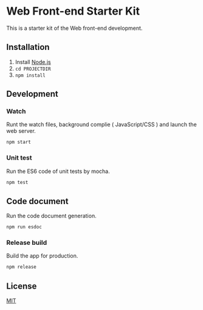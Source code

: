 # Web Front-end Starter Kit

This is a starter kit of the Web front-end development.

## Installation

1. Install [Node.js](https://nodejs.org/)
2. `cd PROJECTDIR`
3. `npm install`

## Development

### Watch

Runt the watch files, background complie ( JavaScript/CSS ) and launch the web server.

```bash
npm start
```

### Unit test

Run the ES6 code of unit tests by mocha.

```bash
npm test
```

## Code document

Run the code document generation.

```bash
npm run esdoc
```

### Release build

Build the app for production.

```bash
npm release
```

## License

[MIT](LICENSE)